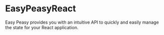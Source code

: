# EasyPeasyReact
Easy Peasy provides you with an intuitive API to quickly and easily manage the state for your React application.
